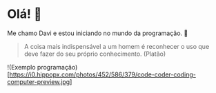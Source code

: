 # Olá! :wave:
Me chamo Davi e estou iniciando no mundo da programação. :leaves:

> A coisa mais indispensável a um homem é reconhecer o uso que deve fazer do seu próprio conhecimento. (Platão)

!(Exemplo programação)[https://i0.hippopx.com/photos/452/586/379/code-coder-coding-computer-preview.jpg]
